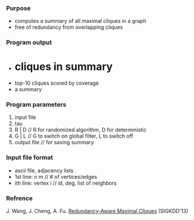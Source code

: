 ### Purpose
+  computes a summary of all maximal cliques in a graph
+  free of  redundancy from overlapping cliques

### Program output
+  # cliques in summary
+  top-10 cliques scored by coverage
+  a summary

### Program parameters
1.  input file
2.  tau
3.  R | D // R for randomized algorithm, D for deterministic
4.  G | L	// G to switch on global filter, L to switch off
5.  output file	// for saving summary

### Input file format
+  ascii file, adjacency lists
+  1st line:	n m	// # of vertices/edges
+  ith line:	vertex i	// id, deg, list of neighbors

### Refrence
J. Wang, J. Cheng, A. Fu. [Redundancy-Aware Maximal Cliques](http://www.cse.cuhk.edu.hk/~jwang/publication/kdd13.pdf) (SIGKDD'13)
